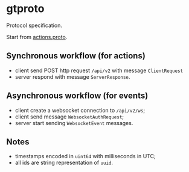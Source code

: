 # gtproto
Protocol specification.

Start from [actions.proto](https://github.com/gamarjoba-team/gtproto/blob/main/actions.proto).

## Synchronous workflow (for actions)
 - client send POST http request `/api/v2` with message `ClientRequest`
 - server respond with message `ServerResponse`.

## Asynchronous workflow (for events)
 - client create a websocket connection to `/api/v2/ws`;
 - client send message `WebsocketAuthRequest`;
 - server start sending `WebsocketEvent` messages.

## Notes
 - timestamps encoded in `uint64` with milliseconds in UTC;
 - all ids are string representation of `uuid`.
